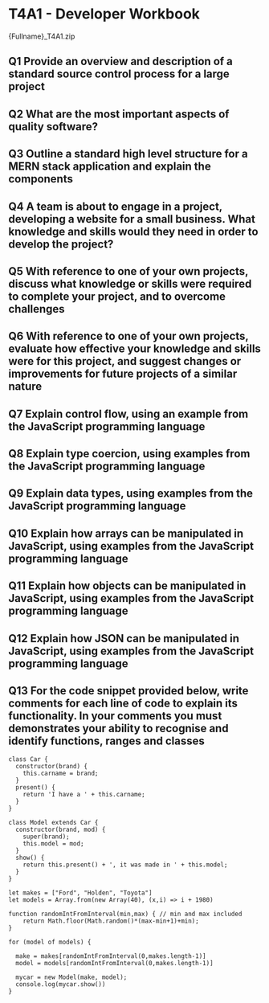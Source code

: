 # T4A1 - Developer Workbook
{Fullname}_T4A1.zip
## Q1	Provide an overview and description of a standard source control process for a large project

## Q2	What are the most important aspects of quality software?

## Q3	Outline a standard high level structure for a MERN stack application and explain the components

## Q4	A team is about to engage in a project, developing a website for a small business. What knowledge and skills would they need in order to develop the project?

## Q5	With reference to one of your own projects, discuss what knowledge or skills were required to complete your project, and to overcome challenges

## Q6	With reference to one of your own projects, evaluate how effective your knowledge and skills were for this project, and suggest changes or improvements for future projects of a similar nature

## Q7	Explain control flow, using an example from the JavaScript programming language

## Q8	Explain type coercion, using examples from the JavaScript programming language

## Q9	Explain data types, using examples from the JavaScript programming language

## Q10	Explain how arrays can be manipulated in JavaScript, using examples from the JavaScript programming language

## Q11	Explain how objects can be manipulated in JavaScript, using examples from the JavaScript programming language

## Q12	Explain how JSON can be manipulated in JavaScript, using examples from the JavaScript programming language

## Q13	For the code snippet provided below, write comments for each line of code to explain its functionality. In your comments you must demonstrates your ability to recognise and identify functions, ranges and classes
```
class Car {
  constructor(brand) {
    this.carname = brand;
  }
  present() {
    return 'I have a ' + this.carname;
  }
}

class Model extends Car {
  constructor(brand, mod) {
    super(brand);
    this.model = mod;
  }
  show() {
    return this.present() + ', it was made in ' + this.model;
  }
}

let makes = ["Ford", "Holden", "Toyota"]
let models = Array.from(new Array(40), (x,i) => i + 1980)

function randomIntFromInterval(min,max) { // min and max included
    return Math.floor(Math.random()*(max-min+1)+min);
}

for (model of models) {

  make = makes[randomIntFromInterval(0,makes.length-1)]
  model = models[randomIntFromInterval(0,makes.length-1)]
    
  mycar = new Model(make, model);
  console.log(mycar.show())
}
```
